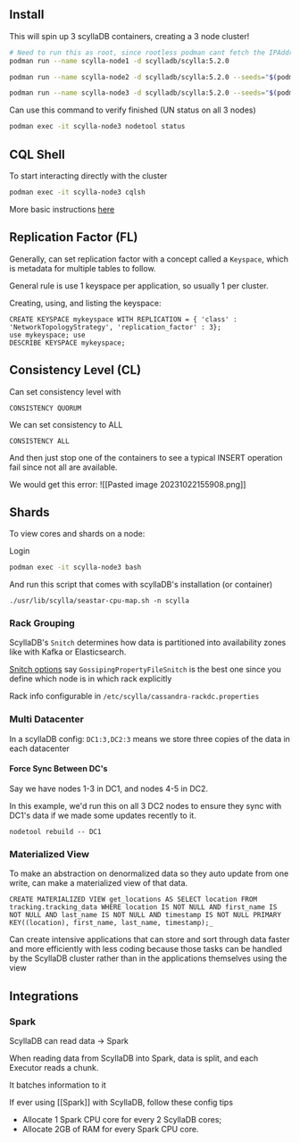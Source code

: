 ## Install

This will spin up 3 scyllaDB containers, creating a 3 node cluster!

```bash
# Need to run this as root, since rootless podman cant fetch the IPAddress for some reason
podman run --name scylla-node1 -d scylladb/scylla:5.2.0 

podman run --name scylla-node2 -d scylladb/scylla:5.2.0 --seeds="$(podman inspect --format='{{ .NetworkSettings.IPAddress }}' scylla-node1)"

podman run --name scylla-node3 -d scylladb/scylla:5.2.0 --seeds="$(podman inspect --format='{{ .NetworkSettings.IPAddress }}' scylla-node1)"
```

Can use this command to verify finished (UN status on all 3 nodes)

```bash
podman exec -it scylla-node3 nodetool status  
```

## CQL Shell

To start interacting directly with the cluster

```bash
podman exec -it scylla-node3 cqlsh 
```

More basic instructions [here](https://university.scylladb.com/courses/scylla-essentials-overview/lessons/high-availability/topic/consistency-level-demo-part-1/)

## Replication Factor (FL)

Generally, can set replication factor with a concept called a `Keyspace`, which is metadata for multiple tables to follow.

General rule is use 1 keyspace per application, so usually 1 per cluster.

Creating, using, and listing the keyspace:

```cql
CREATE KEYSPACE mykeyspace WITH REPLICATION = { 'class' : 'NetworkTopologyStrategy', 'replication_factor' : 3};
use mykeyspace; use
DESCRIBE KEYSPACE mykeyspace;
```

## Consistency Level (CL)

Can set consistency level with 

```
CONSISTENCY QUORUM 
```

We can set consistency to ALL 
```
CONSISTENCY ALL
```

And then just stop one of the containers to see a typical INSERT operation fail since not all are available.

We would get this error:
![[Pasted image 20231022155908.png]]

## Shards

To view cores and shards on a node:

Login
```bash
podman exec -it scylla-node3 bash
```

And run this script that comes with scyllaDB's installation (or container)
```cql
./usr/lib/scylla/seastar-cpu-map.sh -n scylla
```

### Rack Grouping

ScyllaDB's `Snitch` determines how data is partitioned into availability zones like with Kafka or Elasticsearch.

[Snitch options](https://university.scylladb.com/courses/scylla-essentials-overview/lessons/architecture/topic/snitch/) say `GossipingPropertyFileSnitch` is the best one since you define which node is in which rack explicitly

Rack info configurable in `/etc/scylla/cassandra-rackdc.properties`

### Multi Datacenter

In a scyllaDB config: `DC1:3,DC2:3` means we store three copies of the data in each datacenter

#### Force Sync Between DC's

Say we have nodes 1-3 in DC1, and nodes 4-5 in DC2.

In this example, we'd run this on all 3 DC2 nodes to ensure they sync with DC1's data if we made some updates recently to it.

```cql
nodetool rebuild -- DC1
```

### Materialized View

To make an abstraction on denormalized data so they auto update from one write, can make a materialized view of that data.

```cql
CREATE MATERIALIZED VIEW get_locations AS SELECT location FROM tracking.tracking_data WHERE location IS NOT NULL AND first_name IS NOT NULL AND last_name IS NOT NULL AND timestamp IS NOT NULL PRIMARY KEY((location), first_name, last_name, timestamp);_
```

Can create intensive applications that can store and sort through data faster and more efficiently with less coding because those tasks can be handled by the ScyllaDB cluster rather than in the applications themselves using the view

## Integrations

### Spark

ScyllaDB can read data -> Spark

When reading data from ScyllaDB into Spark, data is split, and each Executor reads a chunk.

It batches information to it

If ever using [[Spark]] with ScyllaDB, follow these config tips

- Allocate 1 Spark CPU core for every 2 ScyllaDB cores;
- Allocate 2GB of RAM for every Spark CPU core.